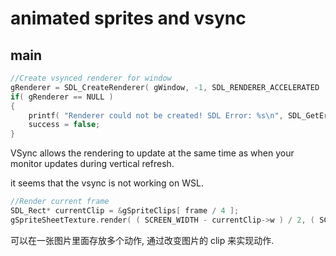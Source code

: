 # animated sprites and vsync

## main

```cpp
//Create vsynced renderer for window
gRenderer = SDL_CreateRenderer( gWindow, -1, SDL_RENDERER_ACCELERATED | SDL_RENDERER_PRESENTVSYNC );
if( gRenderer == NULL )
{
    printf( "Renderer could not be created! SDL Error: %s\n", SDL_GetError() );
    success = false;
}
```

VSync allows the rendering to update at the same time as when your monitor updates during vertical refresh.

it seems that the vsync is not working on WSL.

```cpp
//Render current frame
SDL_Rect* currentClip = &gSpriteClips[ frame / 4 ];
gSpriteSheetTexture.render( ( SCREEN_WIDTH - currentClip->w ) / 2, ( SCREEN_HEIGHT - currentClip->h ) / 2, currentClip );
```

可以在一张图片里面存放多个动作, 通过改变图片的 clip 来实现动作.
